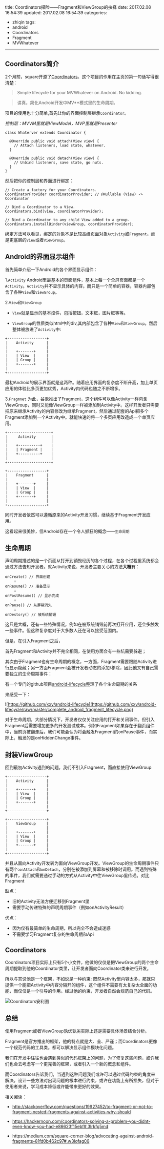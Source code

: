 title: Coordinators探险——Fragment和ViewGroup的抉择
date: 2017.02.08 16:54:39
updated: 2017.02.08 16:54:39
categories:
- zhiqin
tags:
- android
- Coordinators
- Fragment
- MVWhatever
---


Coordinators简介
----------------

2个月前，square开源了[Coordinators](https://github.com/square/coordinators)。这个项目的作用在主页的第一句话写得很清楚：

> Simple lifecycle for your MVWhatever on Android. No kidding.

> 讲真，简化Android开发中MV**模式里的生命周期。

<!--more-->

项目的使用也十分简单,首先让你的界面控制层继承`Coordinator`。

*控制层：MVVM里就是ViewModel，MVP里就是Presenter*

```
class Whaterver extends Coordinator {

  @Override public void attach(View view) {
    // Attach listeners, load state, whatever.
  }

  @Override public void detach(View view) {
    // Unbind listeners, save state, go nuts.
  }
}

```

然后把你的控制层和界面进行绑定：

```
// Create a factory for your Coordinators.
CoordinatorProvider coordinatorProvider; // @Nullable (View) -> Coordinator

// Bind a Coordinator to a View.
Coordinators.bind(view, coordinatorProvider);

// Bind a Coordinator to any child View added to a group.
Coordinators.installBinder(viewGroup, coordinatorProvider);

```

绑定方法可以看见，绑定的对象不是比较高级页面对象`Activity`或`Fragment`，而是更底层的`View`或者`ViewGroup`。

Android的界面显示组件
-------------------

首先简单介绍一下Android的各个界面显示组件：

1.`Activity`
Android里最基本的页面组件，基本上每一个全屏页面都是一个`Activity`。`Activity`并不显示具体的内容，而只是一个简单的容器，容器内部包含了各种`View`和`ViewGroup`。

2.`View`和`ViewGroup`

- `View`就是显示的基本控件，包括按钮，文本框，图片框等等。

- `ViewGroup`的性质类似html中的div,其内部包含了各种`View`和`ViewGroup`。然后整体被放进了`Activity`中:

```
+------------------+
|    Activity      |
|                  |
|    +-------+     |
|    | View  |     |
|    | Group |     |
|    +-------+     |
|                  |
+------------------+
```

最初Android的展示界面就是这两种。随着应用界面的复杂度不断升高，加上单页应用的体验比多页更加优秀，Activity内代码也随之不断增多。

3.`Fragmnet`
为此，谷歌推出了Fragment，这个组件可以像Activity一样包含ViewGroup，同时又能像ViewGroup一样被添加到Activity中。这样开发者只需要把原来继承Activity的内容修改为继承Fragment，然后通过配套的Api把多个Fragment添加到一个Activity中。就能快速的将一个多页应用改造成一个单页应用。


```
+--------------------+
|     Activity       |
|                    |
|    +----------+    |
|    | Fragment |    |
|    +----------+    |
|                    |
+--------------------+

+------------------+
|    Fragment      |
|                  |
|    +-------+     |
|    | View  |     |
|    | Group |     |
|    +-------+     |
|                  |
+------------------+
```

同时开发者依然可以遵循原来的Activity开发习惯，继续基于Fragment开发应用。

这看起来很美妙，但Android存在一个令人抓狂的概念——`生命周期`

生命周期
-------

声明周期描述的是一个页面从打开到销毁经历的各个过程，在各个过程里系统都会通过方法告知开发者。就Activity来说，开发者主要关心的方法**大概**有：

```
onCreate() // 界面创建
    ↓
onResume() // 准备显示
    ↓
onPostResume() // 显示完成
    ↓
onPause() // 从屏幕消失
    ↓
onDestory() // 被系统销毁
```

这只是大概，还有一些特殊情况，例如在被系统销毁前再次打开应用，还会多触发一些事件。但这种复杂度对于大多数人还在可以接受范围内。

但是，在引入Fragment之后，

首先Fragment和Activity并不完全相同，在使用方面会有一些坑需要躲避；

其次由于Fragment也有生命周期的概念，一方面，Fragment需要跟随Activity进行显示隐藏；另一方面Fragment会被开发者动态的添加/移除，因此他又有自己需要独立的生命周期事件：

有一个专门的github项目[android-lifecycle](https://github.com/xxv/android-lifecycle)整理了各个生命周期的关系

来感受一下：

![https://github.com/xxv/android-lifecycle](https://github.com/xxv/android-lifecycle/raw/master/complete_android_fragment_lifecycle.png)

对于生命周期，大部分情况下，开发者仅仅关注应用的打开和关闭事件。但引入Fragment后需要增加更多的开发测试成本。例如Fragment如果存在于翻页组件中，当前页被翻走后，我们可能会认为将会触发Fragment的onPause事件，而实际上，触发的是onHiddenChange事件。

封装ViewGroup
-------------

回到最初Activity遇到的问题。我们不引入Fragment，而直接使用ViewGroup


```
+------------------+
|    Activity      |
|                  |
|    +-------+     |
|    | View  |     |
|    | Group |     |
|    +-------+     |
|                  |
+------------------+

+------------------+
|    ViewGroup     |
|                  |
|    +-------+     |
|    | View  |     |
|    | Group |     |
|    +-------+     |
|                  |
+------------------+
```

并且从面向Activity开发转为面向ViewGroup开发。ViewGroup的生命周期事件只有两个:`onAttach`和`onDetach`，分别在被添加到屏幕和被移除时调用。而遇到特殊的事件，我们就需要通过手动的方式从Activity中往ViewGroup里传递。对比Fragment

缺点：

- 旧的Activity无法方便迁移到Fragment里
- 需要手动传递特殊的声明周期事件（例如onActivityResult）

优点：

- 因为仅有最简单的生命周期，所以完全不会造成迷惑
- 不需要学习Fragment复杂的生命周期和Api

Coordinators
------------

Coordinators项目实际上只有5个小文件，他做的仅仅是把ViewGroup的两个生命周期提取到他的Coordinator类里，让开发者面向Coordinator类来进行开发。

所以与其说他是一个框架，不如说是一种约束: 既然Activity里内容太多，那就只提供一个能把Activity中内容分隔开的组件，这个组件不需要有太复杂太全面的功能，而仅仅是一个引导的作用。经过他的约束，开发者自然会规范自己的代码。

![Coordinators安利图](https://cdn-images-1.medium.com/max/800/1*BZL5rIv7GVl8V0s0RWH4Pg.jpeg)

总结
----

使用Fragment或者ViewGroup孰优孰劣实际上还是需要具体场景结合分析。

Fragment是官方推出的框架，他的特点就是大、全、严谨；而Coordinators更像一个规范代码的工具类。都可以解决显示组件模块化问题。

我们在开发中往往也会遇到类似的代码框架上的问题，为了修复这些问题，或许我们也会去考虑写一个更完善的框架，或者引入一个新的概念和组件。

而Coordinators告诉我们，当遇到这种问题我们或许可以通过代码约束的角度来解决。设计一些方法对出现问题的根本进行约束，或许在功能上有所损失，但对于使用者来说，学习成本降低或许能带来更好的效果。





相关阅读：

- http://stackoverflow.com/questions/19927452/to-fragment-or-not-to-fragment-nested-fragments-against-activities-why-should

- https://hackernoon.com/coordinators-solving-a-problem-you-didnt-even-know-you-had-e86623f15ebf#.3lrkfg5md

- https://medium.com/square-corner-blog/advocating-against-android-fragments-81fd0b462c97#.w3lofag06

